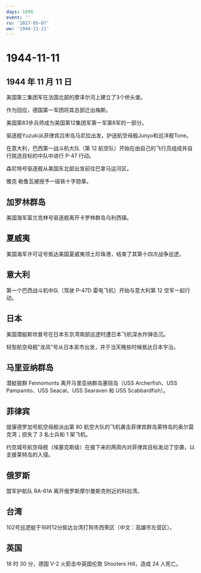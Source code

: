 ```yaml
---
days: 1898
event: ''
ru: '2027-05-07'
ww: '1944-11-11'
---
```


# 1944-11-11

## 1944 年 11 月 11 日

美国第三集团军在法国北部的摩泽尔河上建立了3个桥头堡。

作为回应，德国第一军团将其总部迁出梅斯。

美国第83步兵师成为美国第12集团军第一军第8军的一部分。

驱逐舰Yuzuki从菲律宾吕宋岛马尼拉出发，护送航空母舰Junyo和巡洋舰Tone。

在意大利，巴西第一战斗机大队（第 12
航空队）开始在由自己的飞行员组成并自行挑选目标的中队中进行 P-47 行动。

森尼特号驱逐舰从美国东北部出发前往巴拿马运河区。

雅克·勒鲁瓦被授予一级铁十字勋章。

## 加罗林群岛

美国海军富兰克林号驱逐舰离开卡罗林群岛乌利西镇。

## 夏威夷

美国海军许可证号抵达美国夏威夷领土珍珠港，结束了其第十四次战争巡逻。

## 意大利

第一个巴西战斗机中队（驾驶 P-47D 雷电飞机）开始与意大利第 12
空军一起行动。

## 日本

美国潜艇斯坎普号在日本东京湾南部巡逻时遭日本飞机深水炸弹击沉。

轻型航空母舰"龙凤"号从日本吴市出发，并于当天晚些时候抵达日本宇治。

## 马里亚纳群岛

潜艇狼群 Fennomonts 离开马里亚纳群岛塞班岛（USS Archerfish、USS
Pampanito、USS Seacat、USS Searaven 和 USS Scabbardfish）。

## 菲律宾

提康德罗加号航空母舰派出第 80
航空大队的飞机袭击菲律宾群岛莱特岛的奥尔莫克湾；损失了 3 名士兵和 1
架飞机。

约克城号航空母舰（埃塞克斯级）在接下来的两周内对菲律宾目标发动了空袭，以支援莱特岛的入侵。

## 俄罗斯

盟军护航队 RA-61A 离开俄罗斯摩尔曼斯克附近的科拉湾。

## 台湾

102号巡逻艇于16时12分抵达台湾打狗市西荣区（中文：高雄市左营区）。

## 英国

18 时 30 分，德国 V-2 火箭击中英国伦敦 Shooters Hill，造成 24 人死亡。